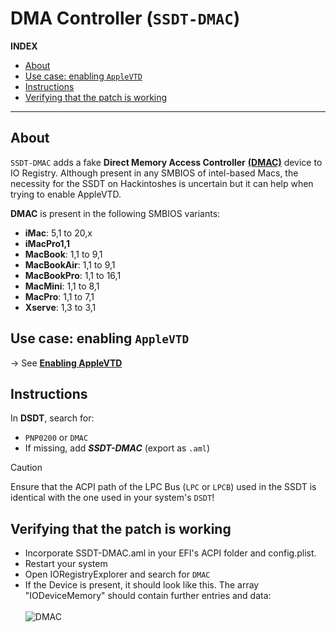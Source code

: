 # DMA Controller (`SSDT-DMAC`)

**INDEX**

- [About](#about)
- [Use case: enabling `AppleVTD`](#use-case-enabling-applevtd)
- [Instructions](#instructions)
- [Verifying that the patch is working](#verifying-that-the-patch-is-working)

--- 

## About 
`SSDT-DMAC` adds a fake **Direct Memory Access Controller** [**(DMAC)**](https://binaryterms.com/direct-memory-access-dma.html) device to IO Registry. Although present in any SMBIOS of intel-based Macs, the necessity for the SSDT on Hackintoshes is uncertain but it can help when trying to enable AppleVTD. 

**DMAC** is present in the following SMBIOS variants:

- **iMac**: 5,1 to 20,x
- **iMacPro1,1**
- **MacBook**: 1,1 to 9,1
- **MacBookAir**: 1,1 to 9,1
- **MacBookPro**: 1,1 to 16,1
- **MacMini**: 1,1 to 8,1
- **MacPro**: 1,1 to 7,1
- **Xserve**: 1,3 to 3,1

## Use case: enabling `AppleVTD`

&rarr; See [**Enabling AppleVTD**](/01_Adding_missing_Devices_and_enabling_Features/AppleVTD)

## Instructions

In **DSDT**, search for:

- `PNP0200` or `DMAC`
-  If missing, add ***SSDT-DMAC*** (export as `.aml`)

> [!CAUTION]
> 
> Ensure that the ACPI path of the LPC Bus (`LPC` or `LPCB`) used in the SSDT is identical with the one used in your system's `DSDT`! 

## Verifying that the patch is working
- Incorporate SSDT-DMAC.aml in your EFI's ACPI folder and config.plist.
- Restart your system 
- Open IORegistryExplorer and search for `DMAC`
- If the Device is present, it should look like this. The array "IODeviceMemory" should contain further entries and data:</br></br>
  ![DMAC](https://user-images.githubusercontent.com/76865553/141217597-78d7dcbb-2a7a-4910-a607-b1ec7e780d35.png)
